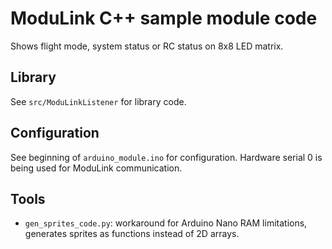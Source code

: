 # ModuLink C++ sample module code

Shows flight mode, system status or RC status on 8x8 LED matrix.

## Library

See `src/ModuLinkListener` for library code.

## Configuration

See beginning of `arduino_module.ino` for configuration.
Hardware serial 0 is being used for ModuLink communication.

## Tools

* `gen_sprites_code.py`: workaround for Arduino Nano RAM
  limitations, generates sprites as functions instead of
  2D arrays.
